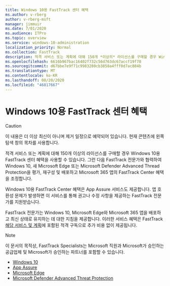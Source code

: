 ```yaml
---
title: Windows 10용 FastTrack 센터 혜택
ms.author: v-rberg
author: v-rberg-msft
manager: jimmuir
ms.date: 7/01/2020
ms.audience: ITPro
ms.topic: overview
ms.service: windows-10-administration
localization_priority: Normal
ms.collection: FastTrack
description: 적격 서비스 또는 계획에 대해 150개 *이상의* 라이선스를 구매할 경우 Windows 10용 FastTrack 센터 혜택을 사용합니다.
ms.openlocfilehash: 6616b967bac16402f732c56d763dc67accf19f70
ms.sourcegitcommit: d67bbe7e9f71c9983280cb3858a4fff0d7ac884b
ms.translationtype: MT
ms.contentlocale: ko-KR
ms.lasthandoff: 08/20/2020
ms.locfileid: "46817667"
---
```

# <a name="fasttrack-center-benefit-for-windows-10"></a>Windows 10용 FastTrack 센터 혜택

> [!CAUTION]
> 이 내용은 더 이상 최신이 아니며 제거 일정으로 예약되어 있습니다. 현재 콘텐츠에 왼쪽 탐색 창의 목차를 사용합니다.

적격 서비스 또는 계획에 대해 150개 이상의 라이선스를 구매할 경우 Windows 10용 FastTrack 센터 혜택을 사용할 수 있습니다. 그런 다음 FastTrack 전문가와 협력하여 Windows 10, 새 Microsoft Edge 또는 Microsoft Defender Advanced Thread Protection을 평가, 재구성 및 배포하고 Microsoft 365 앱의 FastTrack Center 혜택을 조정합니다. 

Windows 10용 FastTrack Center 혜택은 App Assure 서비스도 제공합니다. 앱 호환성 문제가 발생하면 이 서비스를 통해 권고나 수정 사항을 제공하는 FastTrack 전문가를 지원받습니다. 

FastTrack 전문가는 Windows 10, Microsoft Edge와 Microsoft 365 앱을 배포하고 최신 상태로 유지하는 데 대한 지침을 제공합니다. 이러한 서비스 혜택은 FastTrack [해당 서비스 및 계획](M365-eligible-services-and-plans.md)에 포함된 적격 구독으로 추가 비용 없이 제공됩니다.
  
> [!NOTE]
> 이 문서의 목적상, FastTrack Specialists는 Microsoft 직원과 Microsoft가 승인하는 공급업체 및 Microsoft가 승인하는 파트너를 포함할 수 있습니다. 
    
- [Windows 10](Win-10-windows-10.md)
- [App Assure](Win-10-app-assure.md)
- [Microsoft Edge](Win-10-microsoft-edge.md)
- [Microsoft Defender Advanced Threat Protection](Win-10-microsoft-defender-atp.md)


